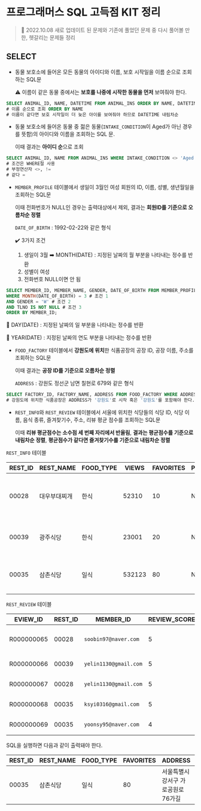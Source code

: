 # 프로그래머스 SQL 고득점 KIT 정리

> 🐾 2022.10.08 새로 업데이트 된 문제와 기존에 풀었던 문제 중 다시 풀어볼 만한, 헷갈리는 문제들 정리



## SELECT

- 동물 보호소에 들어온 모든 동물의 아이디와 이름, 보호 시작일을 이름 순으로 조회하는 SQL문

  ⚠️ 이름이 같은 동물 중에서는 **보호를 나중에 시작한 동물을 먼저** 보여줘야 한다.

```sql
SELECT ANIMAL_ID, NAME, DATETIME FROM ANIMAL_INS ORDER BY NAME, DATETIME DESC;
# 이름 순으로 조회 ORDER BY NAME
# 이름이 같다면 보호 시작일이 더 늦은 아이를 보여줘야 하므로 DATETIME 내림차순
```

- 동물 보호소에 들어온 동물 중 젊은 동물(`INTAKE_CONDITION`이 Aged가 아닌 경우를 뜻함)의 아이디와 이름을 조회하는 SQL 문.

  이때 결과는 **아이디 순**으로 조회

```sql
SELECT ANIMAL_ID, NAME FROM ANIMAL_INS WHERE INTAKE_CONDITION <> 'Aged' ORDER BY ANIMAL_ID;
# 조건은 WHERE절 사용
# 부정연산자 <>, !=
# 같다 =
```

- `MEMBER_PROFILE` 테이블에서 생일이 3월인 여성 회원의 ID, 이름, 성별, 생년월일을 조회하는 SQL문

  이때 전화번호가 NULL인 경우는 출력대상에서 제외, 결과는 **회원ID를 기준으로 오름차순 정렬**

  `DATE_OF_BIRTH` : 1992-02-22와 같은 형식

  ✔️ 3가지 조건

  1) 생일이 3월 ➡️ MONTH(DATE) : 지정된 날짜의 월 부분을 나타내는 정수를 반환
  2) 성별이 여성
  3) 전화번호 NULL이면 안 됨

```sql
SELECT MEMBER_ID, MEMBER_NAME, GENDER, DATE_OF_BIRTH FROM MEMBER_PROFILE
WHERE MONTH(DATE_OF_BIRTH) = 3 # 조건 1
AND GENDER = 'W' # 조건 2
AND TLNO IS NOT NULL # 조건 3
ORDER BY MEMBER_ID;
```

🔎 DAY(DATE) : 지정된 날짜의 일 부분을 나타내는 정수를 반환	

🔎 YEAR(DATE) : 지정된 날짜의 연도 부분을 나타내는 정수를 반환

- `FOOD_FACTORY` 테이블에서 **강원도에 위치**한 식품공장의 공장 ID, 공장 이름, 주소를 조회하는 SQL문

  이때 결과는 **공장 ID를 기준으로 오름차순 정렬**

  `ADDRESS` : 강원도 정선군 남면 칠현로 679와 같은 형식

```sql
SELECT FACTORY_ID, FACTORY_NAME, ADDRESS FROM FOOD_FACTORY WHERE ADDRESS LIKE '강원도%' ORDER BY FACTORY_ID;
# 강원도에 위치한 식품공장은 ADDRESS가 '강원도'로 시작 혹은 '강원도'를 포함해야 한다. LIKE '강원도%' 또는 LIKE '%강원도%'
```

- `REST_INFO`와 `REST_REVIEW` 테이블에서 서울에 위치한 식당들의 식당 ID, 식당 이름, 음식 종류, 즐겨찾기수, 주소, 리뷰 평균 점수를 조회하는 SQL문

  이때 **리뷰 평균점수는 소수점 세 번째 자리에서 반올림**, **결과는 평균점수를 기준으로 내림차순 정렬**, **평균점수가 같다면 즐겨찾기수를 기준으로 내림차순 정렬**

`REST_INFO` 테이블

| REST_ID | REST_NAME    | FOOD_TYPE | VIEWS  | FAVORITES | PARKING_LOT | ADDRESS                                  | TEL          |
| ------- | ------------ | --------- | ------ | --------- | ----------- | ---------------------------------------- | ------------ |
| 00028   | 대우부대찌개 | 한식      | 52310  | 10        | N           | 경기도 용인시 처인구 남사읍 처인성로 309 | 031-235-1235 |
| 00039   | 광주식당     | 한식      | 23001  | 20        | N           | 경기도 부천시 산업로8번길 60             | 031-235-6423 |
| 00035   | 삼촌식당     | 일식      | 532123 | 80        | N           | 서울특별시 강서구 가로공원로76가길       | 02-135-1266  |

`REST_REVIEW` 테이블

| EVIEW_ID   | REST_ID | MEMBER_ID             | REVIEW_SCORE | REVIEW_TEXT                          | REVIEW_DATE |
| ---------- | ------- | --------------------- | ------------ | ------------------------------------ | ----------- |
| R000000065 | 00028   | `soobin97@naver.com`  | 5            | 부찌 국물에서 샤브샤브 맛이나고 깔끔 | 2022-04-12  |
| R000000066 | 00039   | `yelin1130@gmail.com` | 5            | 김치찌개 최곱니다.                   | 2022-02-12  |
| R000000067 | 00028   | `yelin1130@gmail.com` | 5            | 햄이 많아서 좋아요                   | 2022-02-22  |
| R000000068 | 00035   | `ksyi0316@gmail.com`  | 5            | 숙성회가 끝내줍니다.                 | 2022-02-15  |
| R000000069 | 00035   | `yoonsy95@naver.com`  | 4            | 비린내가 전혀없어요.                 | 2022-04-16  |

SQL을 실행하면 다음과 같이 출력돼야 한다.

| REST_ID | REST_NAME | FOOD_TYPE | FAVORITES | ADDRESS                            | SCORE |
| ------- | --------- | --------- | --------- | ---------------------------------- | ----- |
| 00035   | 삼촌식당  | 일식      | 80        | 서울특별시 강서구 가로공원로76가길 | 4.50  |